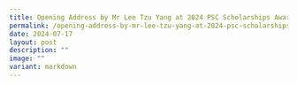 ```yaml
---
title: Opening Address by Mr Lee Tzu Yang at 2024 PSC Scholarships Award Ceremony
permalink: /opening-address-by-mr-lee-tzu-yang-at-2024-psc-scholarships-award-ceremony/
date: 2024-07-17
layout: post
description: ""
image: ""
variant: markdown
---
```

